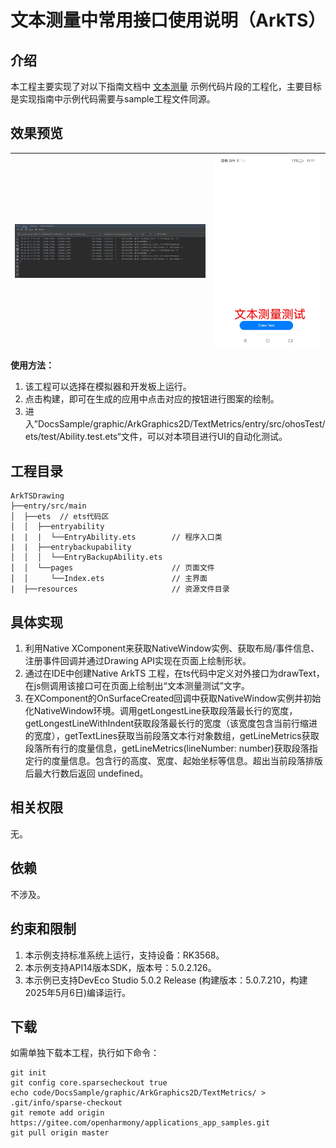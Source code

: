 # 文本测量中常用接口使用说明（ArkTS）

## 介绍

本工程主要实现了对以下指南文档中 [文本测量](https://docs.openharmony.cn/pages/v5.0/zh-cn/application-dev/graphics/text-measure-arkts.md) 示例代码片段的工程化，主要目标是实现指南中示例代码需要与sample工程文件同源。

## 效果预览

| ![](screenshots/MetricsLog.png) | ![](screenshots/Text.jpg) |
|---------------------------------|---------------------------|

**使用方法：**

1. 该工程可以选择在模拟器和开发板上运行。
2. 点击构建，即可在生成的应用中点击对应的按钮进行图案的绘制。
3. 进入”DocsSample/graphic/ArkGraphics2D/TextMetrics/entry/src/ohosTest/ets/test/Ability.test.ets“文件，可以对本项目进行UI的自动化测试。

## 工程目录

```
ArkTSDrawing
├──entry/src/main
│  ├──ets  // ets代码区
│  │  ├──entryability
|  |  |  └──EntryAbility.ets        // 程序入口类
|  |  ├──entrybackupability
│  │  │  └──EntryBackupAbility.ets   
│  │  └──pages                      // 页面文件
│  │     └──Index.ets               // 主界面
|  ├──resources         			// 资源文件目录
```

## 具体实现

1. 利用Native XComponent来获取NativeWindow实例、获取布局/事件信息、注册事件回调并通过Drawing API实现在页面上绘制形状。
2. 通过在IDE中创建Native ArkTS 工程，在ts代码中定义对外接口为drawText，在js侧调用该接口可在页面上绘制出“文本测量测试”文字。
3. 在XComponent的OnSurfaceCreated回调中获取NativeWindow实例并初始化NativeWindow环境。调用getLongestLine获取段落最长行的宽度，getLongestLineWithIndent获取段落最长行的宽度（该宽度包含当前行缩进的宽度），getTextLines获取当前段落文本行对象数组，getLineMetrics获取段落所有行的度量信息，getLineMetrics(lineNumber: number)获取段落指定行的度量信息。包含行的高度、宽度、起始坐标等信息。超出当前段落排版后最大行数后返回 undefined。
## 相关权限

无。

## 依赖

不涉及。

## 约束和限制

1. 本示例支持标准系统上运行，支持设备：RK3568。
2. 本示例支持API14版本SDK，版本号：5.0.2.126。
3. 本示例已支持DevEco Studio 5.0.2 Release (构建版本：5.0.7.210，构建 2025年5月6日)编译运行。

## 下载

如需单独下载本工程，执行如下命令：

```
git init
git config core.sparsecheckout true
echo code/DocsSample/graphic/ArkGraphics2D/TextMetrics/ > .git/info/sparse-checkout
git remote add origin https://gitee.com/openharmony/applications_app_samples.git
git pull origin master
```